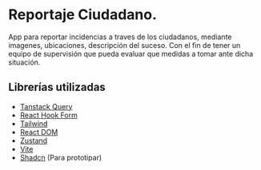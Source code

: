 # Reportaje Ciudadano.

App para reportar incidencias a traves de los ciudadanos, mediante imagenes, ubicaciones, descripción del suceso. Con el fin de tener un equipo de supervisión que pueda evaluar que medidas a tomar ante dicha situación.

## Librerías utilizadas

- [Tanstack Query](https://tanstack.com/query/latest/docs/framework/react/installation)
- [React Hook Form](https://react-hook-form.com/get-started)
- [Tailwind](https://tailwindcss.com/docs/installation/using-vite)
- [React DOM](https://reactrouter.com/start/data/installation)
- [Zustand](https://zustand.docs.pmnd.rs/getting-started/introduction)
- [Vite](https://vite.dev/guide/)
- [Shadcn](https://ui.shadcn.com/docs/installation/vite) (Para prototipar)
